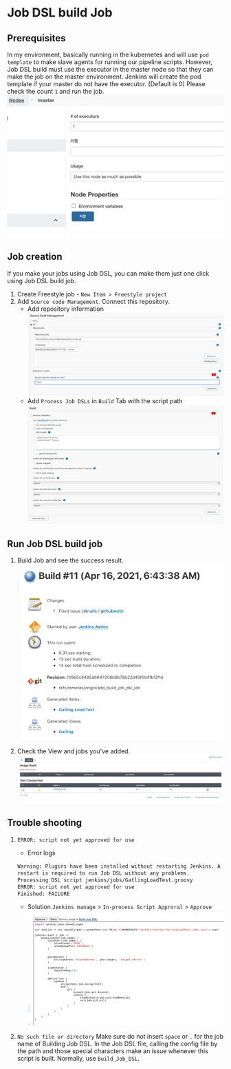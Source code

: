 # Job DSL build Job 

## Prerequisites
In my environment, basically running in the kubernetes and will use `pod template` to make slave agents for running our pipeline scripts. 
However, Job DSL build must use the executor in the master node so that they can make the job on the master environment. Jenkins will create the pod template if your master do not have the executor. (Default is 0) Please check the count `1` and run the job. 
![node_executor_edit](../../resource/images/node_executor_edit.png)


## Job creation

If you make your jobs using Job DSL, you can make them just one click using Job DSL build job. 

1. Create Freestyle job - `New Item > Freestyle project`
2. Add `Source code Management`. Connect this repository.
   * Add repository information  
    ![source_management](../../resource/images/build_job_dsl_source_management.png)
   * Add `Process Job DSLs` in `Build` Tab with the script path  
    ![job_dsl_build](../../resource/images/build_job_dsl.png)

## Run Job DSL build job

1. Build Job and see the success result.  
   ![job_dsl_build_success](../../resource/images/job_dsl_build_success.png)

2. Check the View and jobs you've added.  
   ![built_jobs_by_job_dsl](../../resource/images/built_jobs_by_job_dsl.png)

## Trouble shooting

1. `ERROR: script not yet approved for use`
   * Error logs
   ```console
   Warning: Plugins have been installed without restarting Jenkins. A restart is required to run Job DSL without any problems.
   Processing DSL script jenkins/jobs/GatlingLoadTest.groovy
   ERROR: script not yet approved for use
   Finished: FAILURE
   ```
   * Solution
   `Jenkins manage` > `In-process Script Approral` > `Approve`
   ![troubleshooting-1-1](../../resource/images/troubleshooting-1-1.png)
   
2. `No such file or directory`
   Make sure do not insert `space` or `.` for the job name of Building Job DSL. In the Job DSL file, calling the config file by the path and those special characters make an issue whenever this script is built. Normally, use `Build_Job_DSL`.


